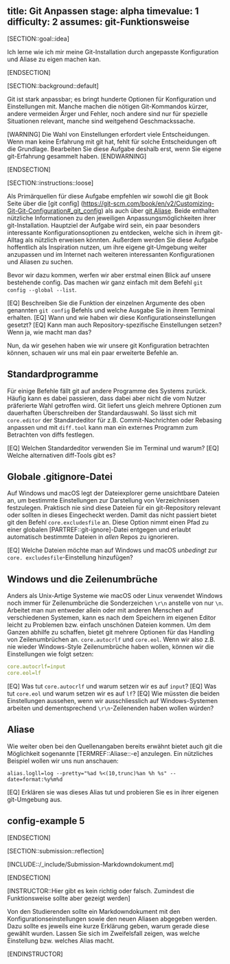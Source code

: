 title: Git Anpassen
stage: alpha
timevalue: 1
difficulty: 2
assumes: git-Funktionsweise
---

[SECTION::goal::idea]

Ich lerne wie ich mir meine Git-Installation durch angepasste Konfiguration und Aliase zu eigen 
machen kan.

[ENDSECTION]

[SECTION::background::default]

Git ist stark anpassbar; es bringt hunderte Optionen für Konfiguration und Einstellungen mit.
Manche machen die nötigen Git-Kommandos kürzer, andere vermeiden Ärger und Fehler,
noch andere sind nur für spezielle Situationen relevant,
manche sind weitgehend Geschmackssache.

[WARNING]
Die Wahl von Einstellungen erfordert viele Entscheidungen.
Wenn man keine Erfahrung mit git hat, fehlt für solche Entscheidungen oft die Grundlage.
Bearbeiten Sie diese Aufgabe deshalb erst, wenn Sie eigene git-Erfahrung gesammelt haben.
[ENDWARNING]

[ENDSECTION]

[SECTION::instructions::loose]

Als Primärquellen für diese Aufgabe empfehlen wir sowohl die git Book Seite über die [git config]
(https://git-scm.com/book/en/v2/Customizing-Git-Git-Configuration#_git_config) als auch über 
[git Aliase](https://git-scm.com/book/en/v2/Git-Basics-Git-Aliases). Beide enthalten nützliche 
Informationen zu den jeweiligen Anpassungsmöglichkeiten ihrer git-Installation. 
Hauptziel der Aufgabe wird sein, ein paar besonders interessante Konfigurationsoptionen zu 
entdecken, welche sich in ihrem git-Alltag als nützlich erweisen könnten. Außerdem werden Sie 
diese Aufgabe hoffentlich als Inspiration nutzen, um ihre eigene git-Umgebung weiter anzupassen 
und im Internet nach weiteren interessanten Konfigurationen und Aliasen zu suchen.

Bevor wir dazu kommen, werfen wir aber erstmal einen Blick auf unsere bestehende config. Das 
machen wir ganz einfach mit dem Befehl `git config --global --list`.

[EQ] Beschreiben Sie die Funktion der einzelnen Argumente des oben genannten `git config` Befehls 
und welche Ausgabe Sie in ihrem Terminal erhalten. 
[EQ] Wann und wie haben wir diese Konfigurationseinstellungen gesetzt?
[EQ] Kann man auch Repository-spezifische Einstellungen setzen? Wenn ja, wie macht man das?

Nun, da wir gesehen haben wie wir unsere git Konfiguration betrachten können, schauen wir uns 
mal ein paar erweiterte Befehle an. 


## Standardprogramme

Für einige Befehle fällt git auf andere Programme des Systems zurück. Häufig kann es dabei 
passieren, dass dabei aber nicht die vom Nutzer präferierte Wahl getroffen wird. Git liefert uns 
gleich mehrere Optionen zum dauerhaften Überschreiben der Standardauswahl. So lässt sich mit 
`core.editor` der Standardeditor für z.B. Commit-Nachrichten oder Rebasing anpassen und mit 
`diff.tool` kann man ein externes Programm zum Betrachten von diffs festlegen.

[EQ] Welchen Standardeditor verwenden Sie im Terminal und warum?
[EQ] Welche alternativen diff-Tools gibt es?

## Globale .gitignore-Datei

Auf Windows und macOS legt der Dateiexplorer gerne unsichtbare Dateien an, um bestimmte 
Einstellungen zur Darstellung von Verzeichnissen festzulegen. Praktisch nie sind diese Dateien 
für ein git-Repository relevant oder sollten in dieses Eingecheckt werden.
Damit das nicht passiert bietet git den Befehl `core.excludesfile` an. Diese Option nimmt einen 
Pfad zu einer globalen [PARTREF::git-ignore]-Datei entgegen und erlaubt automatisch bestimmte 
Dateien in *allen* Repos zu ignorieren. 

[EQ] Welche Dateien möchte man auf Windows und macOS *unbedingt* zur `core.
excludesfile`-Einstellung hinzufügen?

## Windows und die Zeilenumbrüche

Anders als Unix-Artige Systeme wie macOS oder Linux verwendet Windows noch 
immer für Zeilenumbrüche die Sonderzeichen `\r\n` anstelle von nur `\n`. Arbeitet man nun 
entweder allein oder mit anderen Menschen auf verschiedenen Systemen, kann es nach dem Speichern 
im eigenen Editor leicht zu Problemen bzw. einfach unschönen Dateien kommen. Um dem Ganzen 
abhilfe zu schaffen, bietet git mehrere Optionen für das Handling von Zeilenumbrüchen an.
`core.autocrlf` und `core.eol`. Wenn wir also z.B. nie wieder Windows-Style Zeilenumbrüche haben 
wollen, können wir die Einstellungen wie folgt setzen:

```yaml
core.autocrlf=input
core.eol=lf
```

[EQ] Was tut `core.autocrlf` und warum setzen wir es auf `input`?
[EQ] Was tut `core.eol` und warum setzen wir es auf `lf`?
[EQ] Wie müssten die beiden Einstellungen aussehen, wenn wir ausschliesslich auf Windows-Systemen 
arbeiten und dementsprechend `\r\n`-Zeilenenden haben wollen würden?

## Aliase

Wie weiter oben bei den Quellenangaben bereits erwähnt bietet auch git die Möglichkeit 
sogenannte [TERMREF::Aliase::-e] anzulegen. 
Ein nützliches Beispiel wollen wir uns nun anschauen:

`alias.logll=log --pretty="%ad %<(10,trunc)%an %h %s" --date=format:%y%m%d`

[EQ] Erklären sie was dieses Alias tut und probieren Sie es in ihrer eigenen git-Umgebung aus.

## config-example 5



[ENDSECTION]

[SECTION::submission::reflection]

[INCLUDE::/_include/Submission-Markdowndokument.md]

[ENDSECTION]

[INSTRUCTOR::Hier gibt es kein richtig oder falsch. Zumindest die Funktionsweise sollte aber 
gezeigt werden]

Von den Studierenden sollte ein Markdowndokument mit den Konfigurationseinstellungen sowie den 
neuen Aliasen abgegeben werden. Dazu sollte es jeweils eine kurze Erklärung geben, warum gerade 
diese gewählt wurden. Lassen Sie sich im Zweifelsfall zeigen, was welche Einstellung bzw. 
welches Alias macht. 

[ENDINSTRUCTOR]